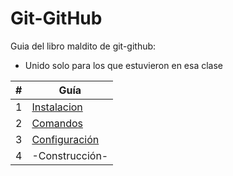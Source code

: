 # Git-GitHub

Guia del libro maldito de git-github:  
- Unido solo para los que estuvieron en esa clase

|  #  | Guía |
| --- | --- |
| 1   | [Instalacion](https://github.com/megagringa/Git-GitHub/tree/main/INSTALACION) |
| 2   | [Comandos](https://github.com/megagringa/Comandos_Basicos) |
| 3 | [Configuración](https://github.com/megagringa/Configuracion_git) |
| 4 | -Construcción- |